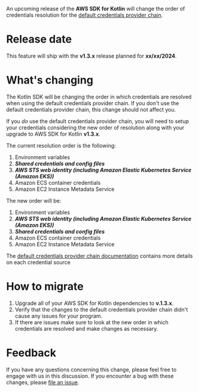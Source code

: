 An upcoming release of the **AWS SDK for Kotlin** will change the order of credentials resolution for the [default credentials provider chain](https://docs.aws.amazon.com/sdk-for-kotlin/latest/developer-guide/credential-providers.html#default-credential-provider-chain).

# Release date

This feature will ship with the **v1.3.x** release planned for **xx/xx/2024**.

# What's changing

The Kotlin SDK will be changing the order in which credentials are resolved when using the default credentials provider chain. If you don't use the default credentials provider chain, this change should not affect you.

If you _do_ use the default credentials provider chain, you will need to setup your credentials considering the new order of resolution along with your upgrade to AWS SDK for Kotlin **v1.3.x**.

The current resolution order is the following:

1. Environment variables
2. **_Shared credentials and config files_**
3. **_AWS STS web identity (including Amazon Elastic Kubernetes Service (Amazon EKS))_**
4. Amazon ECS container credentials
5. Amazon EC2 Instance Metadata Service

The new order will be:

1. Environment variables
2.  **_AWS STS web identity (including Amazon Elastic Kubernetes Service (Amazon EKS))_**
3. **_Shared credentials and config files_**
4. Amazon ECS container credentials
5. Amazon EC2 Instance Metadata Service

The [default credentials provider chain documentation](https://docs.aws.amazon.com/sdk-for-kotlin/latest/developer-guide/credential-providers.html#default-credential-provider-chain) contains more details on each credential source

# How to migrate

1. Upgrade all of your AWS SDK for Kotlin dependencies to **v.1.3.x**.
7. Verify that the changes to the default credentials provider chain didn't cause any issues for your program.
8. If there are issues make sure to look at the new order in which credentials are resolved and make changes as necessary.

# Feedback

If you have any questions concerning this change, please feel free to engage with us in this discussion. If you encounter a bug with these changes, please [file an issue](https://github.com/awslabs/aws-sdk-kotlin/issues/new/choose).
